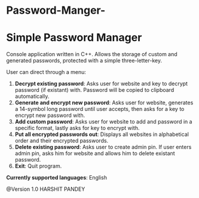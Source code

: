 # Password-Manger-
# Simple Password Manager
Console application written in C++.
Allows the storage of custom and generated passwords, protected with a simple three-letter-key.

User can direct through a menu:
1) **Decrypt existing password**: Asks user for website and key to decrypt password (if existant) with. Password will be copied to clipboard automatically.
2) **Generate and encrypt new password**: Asks user for website, generates a 14-symbol long password until user accepts, then asks for a key to encrypt new password with.
3) **Add custom password**: Asks user for website to add and password in a specific format, lastly asks for key to encrypt with.
4) **Put all encrypted passwords out**: Displays all websites in alphabetical order and their encrypted passwords.
5) **Delete existing password**: Asks user to create admin pin. If user enters admin pin, asks him for website and allows him to delete existant password.
6) **Exit**: Quit program.

**Currently supported languages**: English

@Version 1.0 HARSHIT PANDEY
